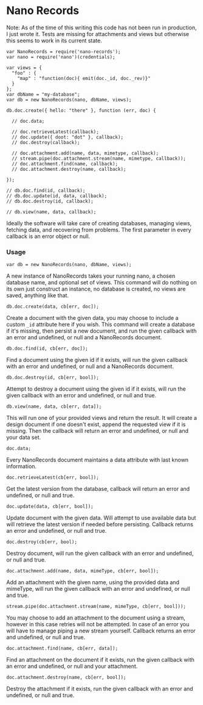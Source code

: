 Nano Records
===

Note: As of the time of this writing this code has not been run in production, I just wrote it. Tests are missing for attachments and views but otherwise this seems to work in its current state.

    var NanoRecords = require('nano-records');
    var nano = require('nano')(credentials);
    
    var views = {
      "foo" : {
        "map" : "function(doc){ emit(doc._id, doc._rev)}"
      }
    };
    var dbName = "my-database";
    var db = new NanoRecords(nano, dbName, views);
    
    db.doc.create({ hello: "there" }, function (err, doc) {
      
      // doc.data;
      
      // doc.retrieveLatest(callback);
      // doc.update({ doot: "dot" }, callback);
      // doc.destroy(callback);
      
      // doc.attachment.add(name, data, mimetype, callback);
      // stream.pipe(doc.attachment.stream(name, mimetype, callback));
      // doc.attachment.find(name, callback);
      // doc.attachment.destroy(name, callback);
      
    });
    
    // db.doc.find(id, callback);
    // db.doc.update(id, data, callback);
    // db.doc.destroy(id, callback);
    
    // db.view(name, data, callback);

Ideally the software will take care of creating databases, managing views, fetching data, and recovering from problems. The first parameter in every callback is an error object or null.

### Usage

    var db = new NanoRecords(nano, dbName, views);

A new instance of NanoRecords takes your running nano, a chosen database name, and optional set of views. This command will do nothing on its own just construct an instance, no database is created, no views are saved, anything like that.

    db.doc.create(data, cb[err, doc]);

Create a document with the given data, you may choose to include a custom `_id` attribute here if you wish. This command will create a database if it's missing, then persist a new document, and run the given callback with an error and undefined, or null and a NanoRecords document.

    db.doc.find(id, cb[err, doc]);

Find a document using the given id if it exists, will run the given callback with an error and undefined, or null and a NanoRecords document.

    db.doc.destroy(id, cb[err, bool]);

Attempt to destroy a document using the given id if it exists, will run the given callback with an error and undefined, or null and true.

    db.view(name, data, cb[err, data]);

This will run one of your provided views and return the result. It will create a design document if one doesn't exist, append the requested view if it is missing. Then the callback will return an error and undefined, or null and your data set.

    doc.data;

Every NanoRecords document maintains a data attribute with last known information.

    doc.retrieveLatest(cb[err, bool]);

Get the latest version from the database, callback will return an error and undefined, or null and true.

    doc.update(data, cb[err, bool]);

Update document with the given data. Will attempt to use available data but will retrieve the latest version if needed before persisting. Callback returns an error and undefined, or null and true.

    doc.destroy(cb[err, bool);

Destroy document, will run the given callback with an error and undefined, or null and true.

    doc.attachment.add(name, data, mimeType, cb[err, bool]);

Add an attachment with the given name, using the provided data and mimeType, will run the given callback with an error and undefined, or null and true.

    stream.pipe(doc.attachment.stream(name, mimeType, cb[err, bool]));

You may choose to add an attachment to the document using a stream, however in this case retries will not be attempted. In case of an error you will have to manage piping a new stream yourself. Callback returns an error and undefined, or null and true.

    doc.attachment.find(name, cb[err, data]);

Find an attachment on the document if it exists, run the given callback with an error and undefined, or null and your attachment.

    doc.attachment.destroy(name, cb[err, bool]);

Destroy the attachment if it exists, run the given callback with an error and undefined, or null and true.

